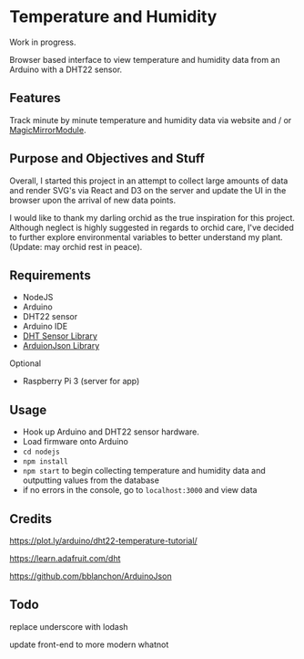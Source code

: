 # Temperature and Humidity

Work in progress.

Browser based interface to view temperature and humidity data from an Arduino with a DHT22 sensor.

## Features

Track minute by minute temperature and humidity data via website and / or [MagicMirrorModule](https://github.com/mimiflynn/MMM-temphumidity).

## Purpose and Objectives and Stuff

Overall, I started this project in an attempt to collect large amounts of data and render SVG's via React and D3 on the server and update the UI in the browser upon the arrival of new data points.

I would like to thank my darling orchid as the true inspiration for this project. Although neglect is highly suggested in regards to orchid care, I've decided to further explore environmental variables to better understand my plant. (Update: may orchid rest in peace).

## Requirements

- NodeJS
- Arduino
- DHT22 sensor
- Arduino IDE
- [DHT Sensor Library](https://github.com/adafruit/DHT-sensor-library)
- [ArduionJson Library](https://github.com/bblanchon/ArduinoJson)

Optional
- Raspberry Pi 3 (server for app)

## Usage

- Hook up Arduino and DHT22 sensor hardware.
- Load firmware onto Arduino
- `cd nodejs`
- `npm install`
- `npm start` to begin collecting temperature and humidity data and outputting values from the database
- if no errors in the console, go to `localhost:3000` and view data

## Credits

https://plot.ly/arduino/dht22-temperature-tutorial/

https://learn.adafruit.com/dht

https://github.com/bblanchon/ArduinoJson

## Todo

replace underscore with lodash

update front-end to more modern whatnot

